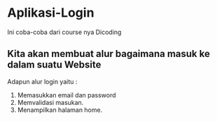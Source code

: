 # Aplikasi-Login
Ini coba-coba dari course nya Dicoding

## Kita akan membuat alur bagaimana masuk ke dalam suatu **Website**  
Adapun alur login yaitu :
1. Memasukkan email dan password
2. Memvalidasi masukan.
3. Menampilkan halaman home.
